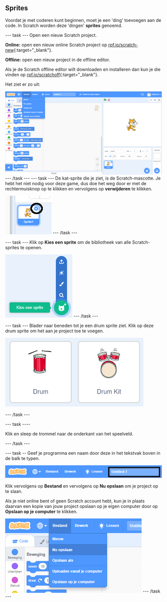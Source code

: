 ## Sprites

Voordat je met coderen kunt beginnen, moet je een 'ding' toevoegen aan de code. In Scratch worden deze 'dingen' **sprites** genoemd.

\--- task \--- Open een nieuw Scratch project.

**Online:** open een nieuw online Scratch project op [rpf.io/scratch-new](http://rpf.io/scratch-new){:target="_blank"}.

**Offline:** open een nieuw project in de offline editor.

Als je de Scratch offline editor wilt downloaden en installeren dan kun je die vinden op [rpf.io/scratchoff](http://rpf.io/scratchoff){:target="_blank"}.

Het ziet er zo uit:

![screenshot](images/band-scratch.png) \--- /task \--- \--- task \--- De kat-sprite die je ziet, is de Scratch-mascotte. Je hebt het niet nodig voor deze game, dus doe het weg door er met de rechtermuisknop op te klikken en vervolgens op **verwijderen** te klikken.

![screenshot](images/band-delete-annotated.png) \--- /task \---

\--- task \--- Klik op **Kies een sprite** om de bibliotheek van alle Scratch-sprites te openen.

![screenshot](images/band-sprite-library.png) \--- /task \---

\--- task \--- Blader naar beneden tot je een drum sprite ziet. Klik op deze drum sprite om het aan je project toe te voegen.

![screenshot](images/band-sprite-drum.png)

\--- /task \---

\--- task \----

Klik en sleep de trommel naar de onderkant van het speelveld.

\--- /task \---

\--- task -- Geef je programma een naam door deze in het tekstvak boven in de balk te typen.

![name](images/band-name-annotated.png)

Klik vervolgens op **Bestand** en vervolgens op **Nu opslaan** om je project op te slaan.

Als je niet online bent of geen Scratch account hebt, kun je in plaats daarvan een kopie van jouw project opslaan op je eigen computer door op **Opslaan op je computer** te klikken.

![screenshot](images/band-save.png) \--- /task \---